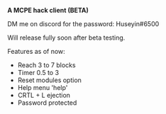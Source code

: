 **A MCPE hack client (BETA)**

DM me on discord for the password: Huseyin#6500

Will release fully soon after beta testing.



Features as of now:
- Reach 3 to 7 blocks
- Timer 0.5 to 3
- Reset modules option
- Help menu 'help'
- CRTL + L ejection
- Password protected
